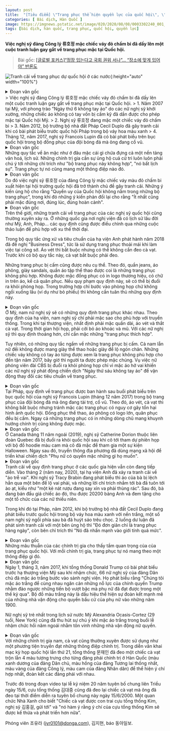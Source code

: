 ```yaml
---
layout: post
title:  "[Tiêu điểm] \"Trang phục thể hiện quyền lực của quốc hội\", \"Phải mặc đúng nơi đúng lúc\" ... Những ý kiến trái chiều"
categories: [ Bài dịch, Hàn Quốc ]
image: https://imgnews.pstatic.net/image/020/2020/08/08/0003302240_001_20200808050204298.jpg?type=w430
tags: [bài dịch, hàn quốc, trang phục, quốc hội, quyền lực]
---
```

**Việc nghị sỹ đảng Công lý 류호정 mặc chiếc váy đỏ chấm bi đã dấy lên một cuộc tranh luận gay gắt về trang phục mặc tại Quốc hội.**

> Bài gốc: [[글로벌 포커스]“정장 입는다고 국회 권위 서나”… “장소에 맞게 입어야” 반론도](https://n.news.naver.com/article/020/0003302240)

![Tranh cãi về trang phục dự quốc hội ở các nước](https://imgnews.pstatic.net/image/020/2020/08/08/0003302240_001_20200808050204298.jpg?type=w430){:height="auto" width="100%"}
<details>
  <summary>Đoạn văn gốc</summary>
  <p>정의당 류호정 의원의 빨간 도트 무늬 원피스를 계기로 국회 복장규정을 둘러싼 논쟁이 거세다.</p>
  <p>① 미국에서는 2017년 여성 의원들이 주도한 ‘민소매 금요일’ 운동을 계기로 금기시되던 민소매가 허용되기 시작했다. </p>
  <p>② 빨간 도트 무늬 원피스를 입고 등원한 류호정 의원. </p>
  <p>③ 2012년 푸른색 꽃무늬 원피스를 입고 의회 연설을 했다가 논란에 휩싸인 세실 뒤플로 프랑스 주택부 장관. </p>
  <p>④ 2017년 12월 자신이 응원하는 축구팀 유니폼을 입고 의회 연단에서 연설한 프랑수아 루핀 의원. 미 비영리단체 보트런리드 트위터·뉴시스·프랑스 공영방송 프랑세인포 유튜브·프랑스 LCP방송 트위터</p>
</details>
> Việc nghị sỹ đảng Công lý 류호정 mặc chiếc váy đỏ chấm bi đã dấy lên một cuộc tranh luận gay gắt về trang phục mặc tại Quốc hội.
> 1. Năm 2007 tại Mỹ, với phong trào "Ngày thứ 6 không tay áo" do các nữ nghị sỹ khởi xướng, những chiếc áo không có tay vốn bị cấm kỹ đã dần được cho phép mặc tại Quốc hội Mỹ.
> 2. Nghị sỹ 류호정 đang mặc một chiếc váy đỏ chấm bi
> 3. Năm 2012, bộ trưởng bộ nhà đất Pháp Cecil Duplo đã gây tranh cãi khi có bài phát biểu trước quốc hội Pháp trong bộ váy hoa màu xanh
> 4. Tháng 12, năm 2017, nghị sỹ Francois Lupin đã có bài phát biểu trên bục quốc hội trong bộ đồng phục của đội bóng đá mà ông đang cổ vũ.

<details>
  <summary>Đoạn văn gốc</summary>
  <p>어떤 장소에서 어떤 옷을 입어야 할지를 정한 ‘드레스 코드’에는 문화적·역사적 배경이 담겨 있다. 자칫하면 ‘부적절한 의상’ ‘무례하다’는 지적을 받게 되고, 유권자의 지지를 필요로 하는 정치인들로서는 항상 신경을 써야 한다. 복장 자체가 메시지가 되기도 한다.</p>
</details>
Những quy tắc về ăn mặc như ở đâu mặc cái gì chứa đựng cả một nền tảng văn hoá, lịch sử. Những chính trị gia cần sự ủng hộ cuả cử tri luôn luôn phải chú ý tới những chỉ trích như "bộ trang phục này không hợp", "nó bất lịch sự". Trang phục tự nó cũng mang một thông điệp nào đó.

<details>
  <summary>Đoạn văn gốc</summary>
  <p>그래서 정의당 류호정 의원(28)이 빨간 도트 무늬의 원피스를 입고 국회 본회의장에 등장한 일은 논쟁의 대상이 된다. “국회의 권위는 복장에서 나오지 않는다”며 지지하는 의견과 “최소한 TPO(시간·장소·상황)’는 지켜야 한다”는 반대 의견이 맞서고 있다. </p>
</details>
Do đó việc nghị sỹ 류호정 của đảng Công lý mặc chiếc váy màu đỏ chấm bi xuất hiện tại hội trường quốc hội đã trở thành chủ đề gây tranh cãi. Những ý kiến ủng hộ cho rằng "Quyền uy của Quốc hội không nằm trong những bộ trang phục", trong khi đó những ý kiến phản đối lại cho rằng "Ít nhất cũng phải mặc đúng nơi, đúng lúc, đúng hoàn cảnh". 

<details>
  <summary>Đoạn văn gốc</summary>
  <p>해외에서도 국회의원 복장 논란은 종종 벌어져 왔다. 의회주의 역사가 긴 영국 미국 프랑스 등에서는 토론을 거쳐 시대의 흐름을 반영해 규정이 정비돼 왔다. </p>
  <p>영국은 2018년 발간한 ‘하원 행동 및 예절규범’에서 ‘비즈니스 드레스’, 즉 회사에서 일하기 편한 복장을 권고하고 있다. 재킷은 필수지만 넥타이는 선택이다. 하지만 2017년 전까지는 넥타이가 필수였다. </p>
  <p>금지하는 복장은 보다 구체적이다. 청바지, 티셔츠, 샌들, 트레이닝복은 적절치 않은 복장에 포함됐다. 브랜드 로고나 문구가 들어간 옷과 군복을 포함한 제복도 입어선 안 된다. 복장 규정을 어기면 회의실에서 퇴장당할 수 있다. 투표만 하는 등 회의실에 들어가되 자리에 앉지 않는 경우에는 복장 규정을 지키지 않아도 된다. </p>
</details>
Trên thế giới, những tranh cãi về trang phục của các nghị sỹ quốc hội cũng thường xuyên xảy ra. Ở những quốc gia nơi nghị viện đã có lịch sử lâu đời như Mỹ, Anh, Pháp... các quy định cũng được điều chỉnh qua những cuộc thảo luận để phù hợp với xu thế thời đại.

Trong bộ quy tắc ứng xử và tiêu chuẩn của hạ viện Anh phát hành năm 2018 đã đề nghị "Business Dress", tức là sử dụng trang phục thoải mái khi làm việc tại công sở. Áo vét thì bắt buộc nhưng có thể không cần đeo cà vạt. Trước khi có bộ quy tắc này, cà vạt bắt buộc phải đeo.

Những trang phục bị cấm cũng được nêu cụ thể. Theo đó, quần jeans, áo phông, giày sandals, quần áo tập thể thao được coi là những trang phục không phù hợp. Không được mặc đồng phục có in logo thương hiệu, có chữ in trên áo, kể cả quân phục. Nếu quy phạm quy định này, sẽ có thể bị đuổi ra khỏi phòng họp. Trong trường hợp chỉ bước vào phòng họp chứ không ngồi xuống lâu (ví dụ như bỏ phiếu) thì không cần tuân thủ những quy định này.

<details>
  <summary>Đoạn văn gốc</summary>
  <p>미국은 남녀 의원에 대한 복장 규정을 각각 따로 두고 있다. 하원 본회의 규정에 따르면 남성 의원은 ‘전통적으로 적절하다고 판단되는’ 차림을 해야 한다. 상원에서 바지를 입을 때는 반드시 재킷을 착용해야 하고 넥타이도 필수다. 의회가 열리는 동안 코트와 모자는 벗어둬야 한다. 반면 여성 의원은 ‘적절한 복장’이라고만 규정돼 있어 허용되는 범위가 넓다. </p>
  <p>금지 복장은 암묵적 규칙으로 존재한다. 남녀 모두 운동화나 발가락이 보이는 신발은 신지 않는다. 민소매 원피스는 2017년까지 부적절한 복장으로 통했지만 지금은 허용된다. CBS 여기자가 어깨를 드러난 옷을 입었다는 이유로 회의장에서 쫓겨나자 여성 의원들이 ‘민소매 금요일’ 운동을 벌이면서 기준이 바뀌었다.</p>
</details>
Ở Mỹ, nam nữ nghị sỹ sẽ có những quy định trang phục khác nhau. Theo quy định của hạ viện, nam nghị sỹ chỉ phải mặc sao cho phù hợp với truyền thống. Trong khi tại thượng viện, nhất định phải mặc quần dài, áo vét và thắt cà vạt. Trong thời gian hội họp, phải cởi bỏ áo khoác và mũ. Với các nữ nghị sỹ thì quy định thoáng hơn, chỉ cần mặc những "trang phục thích hợp".

Tuy nhiên, có những quy tắc ngầm về những trang phục bị cấm. Cả nam lẫn nữ đềi không được mang giày thể thao hoặc giày để lộ ngón chân. Những chiếc váy không có tay áo từng được xem là trang phục không phù hợp cho đến tận năm 2017, bây giờ thì người ta được phép mặc chúng. Vụ việc nữ phóng viên đài CBS bị đuổi ra khỏi phòng họp chỉ vì mặc áo hở vai khiến các nữ nghị sỹ phát động chiến dịch "Ngày thứ sáu không tay áo" để vận động thay đổi các tiêu chuẩn về trang phục.

<details>
  <summary>Đoạn văn gốc</summary>
  <p>프랑스에서는 2017년 12월 프랑수아 루핀 의원이 자신이 응원하는 축구팀 유니폼을 입고 의회 연단에서 연설한 이후 복장 규정이 생겼다. 이 규정에 따르면 재킷과 넥타이는 착용하지 않아도 되지만 국회 품위를 훼손하는 차림은 지양해야 한다. 스포츠 유니폼, 로고가 크게 들어간 티셔츠, 군복을 포함한 제복 등이 금지됐다. 정치적 의도가 있는 문구가 쓰인 옷도 입을 수 없다.</p>
</details>
Tại Pháp, quy định về trang phục được ban hành sau buổi phát biểu trên bục quốc hội của nghị sỹ Francois Lupin (tháng 12 năm 2017) trong bộ trang phục của đội bóng đá mà ông đang tài trợ, cổ vũ. Theo đó, áo vét, cà vạt thì không bắt buộc nhưng tránh mặc các trang phục có nguy cơ gây tổn hại hình ảnh quốc hội. Đồng phục thể thao, áo phông có logo lớn, quân phục đều bị cấm. Ngay cả những trang phục có in những dòng chũ mang khuynh hướng chính trị cũng không được mặc.

<details>
  <summary>Đoạn văn gốc</summary>
  <p>캐나다에선 지난해 11월 퀘벡 연대 소속 캐서린 도리온 의원이 핼러윈 행사 때 입었던 주황색 후드티 차림으로 등원했다가 쫓기듯 의회를 떠났다. 이후 캐나다 소셜미디어네트워크(SNS)상에서는 “여성은 원하는 옷을 입을 권리가 있다”는 캠페인이 전개됐다고 현지 언론은 전했다.</p>
</details>
Ở Canada tháng 11 năm ngoái (2019), nghị sỹ Catherine Dorion thuộc liên đoàn Quebec đã bị đuổi ra khỏi quốc hội sau khi cô tới tham dự phiên họp với bộ đồ hoodie màu cam mà cô đã mặc để tham gia một sự kiện Halloween. Ngay sau đó, truyền thông địa phương đã dùng mạng xã hội để triển khai chiến dịch "Phụ nữ có quyền mặc những gì họ muốn".

<details>
  <summary>Đoạn văn gốc</summary>
  <p>프각국의 복장 규정에 대한 논란은 지금도 이어지고 있다. 2월 영국 하원에서는 ‘오프 숄더 원피스’ 논쟁이 벌어졌다. 트레이시 브라빈 의원이 발언하는 도중 원피스가 한쪽으로 기울면서 오른쪽 어깨가 훤히 드러나자 “술에 취해 바퀴 달린 쓰레기통에 부딪힌 주정뱅이” 등의 비판이 쏟아졌다. 브라빈 의원은 문제의 원피스를 경매에 부쳤고, 수익금 2만200파운드 전액은 여성 청소년을 위한 단체에 기부했다.</p>
  <p>프랑스에서는 2012년 세실 뒤플로 주택부 장관이 흰색 바탕의 푸른색 꽃무늬 원피스를 입고 국회 연설을 하자 일부 남성 의원들은 뒤플로 장관을 향해 휘파람을 불면서 희롱했다. 그의 옷차림을 두고 “단순히 일상에서 입는 옷이었을 뿐”이라는 옹호와 “성별을 지나치게 강조한 복장”이라는 비판이 팽팽히 맞섰다.</p>
</details>
Tranh cãi về quy định trang phục ở các quốc gia hiện vẫn còn đang tiếp diễn. Vào tháng 2 (năm nay, 2020), tại hạ viện Anh đã xảy ra tranh cãi về "áo trễ vai". Khi nghị sỹ Tracy Brabin đang phát biểu thì áo của bà bị lệch hẳn qua một bên để lộ vai phải, và những lời chỉ trích nhắm tới bà đã tuôn tới ào ạt, kiểu như "một kẻ nát rượu đang say xỉn va phải thùng rác". Sau đó, bà đang bán đấu giá chiếc áo đó, thu được 20200 bảng Anh và đem tặng cho một tổ chức của các nữ thiếu niên.

Trong khi đó tại Pháp, năm 2012, khi bộ trưởng bộ nhà đất Cecil Duplo đang phát biểu trước quốc hội trong bộ váy hoa màu xanh với nền trắng, một số nam nghị sỹ ngồi phía sau bà đã huýt sáo trêu chọc. 2 luồng dư luận đã phát sinh tranh cãi với một bên ủng hộ thì "Đó đơn giản chỉ là trang phục hàng ngày", còn bên chỉ trích thì "Nó đã nhấn mạnh vào giới tính quá mức".

<details>
  <summary>Đoạn văn gốc</summary>
  <p>국회 복장에 대한 갑론을박은 정치인의 복장이 지닌 중요성을 보여준다. 정치인에게 복장은 그 자체로 메시지다.</p>
</details>
Những mâu thuẫn của các chính trị gia cho thấy tầm quan trọng của của trang phục quốc hội. Với mỗi chính trị gia, trang phục tự nó mang theo một thông điệp gì đó.

<details>
  <summary>Đoạn văn gốc</summary>
  <p>2017년 3월 1일(현지 시간) 도널드 트럼프 미국 대통령이 취임 후 첫 의회연설을 할 때 민주당 소속 여성 의원 66명이 흰옷을 맞춰 입고 본회의장에 들어섰다. 이들은 성명에서 “지난 한 세기 동안 여성이 이뤄온 놀라운 진전을 되돌리려는 트럼프 행정부의 시도를 막기 위해 힘을 모으자는 뜻에서 흰옷을 입었다”고 밝혔다. 1900년대 초 여성참정권 운동가들이 항의의 표시로 입었던 흰옷으로 연대의식을 강조한 것이다. 미국 역사상 최연소 여성 하원의원인 알렉산드리아 오카시오코르테스(29·뉴욕)도 지난해 초 여성운동가 선후배를 기리는 의미로 흰옷을 입고 취임식에 등장해 눈길을 끌었다.</p>
</details>
Ngày 1, tháng 3, năm 2017, khi tổng thống Donald Trump có bài phát biểu trước hạ thượng viện Mỹ sau khi nhậm chức, 66 nữ nghị sỹ của đảng Dân chủ đã mặc áo trắng bước vào sảnh nghị viện. Họ phát biểu rằng "Chúng tôi mặc áo trắng để cùng nhau ngăn cản những nỗ lực của chính quyền Trump nhằm đảo ngược những tiến bộ vượt bậc mà phụ nữ đã đạt được trong một thế kỷ qua". Bộ đồ màu trắng này là dấu hiệu thể hiện sự đoàn kết mạnh mẽ của những nhà vận động cho quyền bầu cử của phụ nữ vào những năm 1900. 

Nữ nghị sỹ trẻ nhất trong lịch sử nước Mỹ Alexandria Ocasis-Cortez (29 tuổi, New York) cũng đã thu hút sự chú ý khi mặc áo trắng trong buổi lễ nhậm chức hồi năm ngoái nhằm tôn vinh những nhà vận động nữ quyền.

<details>
  <summary>Đoạn văn gốc</summary>
  <p>남성 정치인은 넥타이를 정치적 메시지 발신의 수단으로 자주 활용한다. 문재인 대통령은 지난달 16일 21대 국회 개원연설에서 네 가지 색깔이 섞인 넥타이를 맸다. 더불어민주당의 파란색, 미래통합당의 분홍색, 정의당의 노란색, 국민의당의 주황색 등 각 당의 상징색이 섞인 넥타이를 통해 협치 의지를 담은 것이다. </p>
  <p>앞서 6·15 남북 공동선언 20주년 기념식 영상 메시지에서는 2000년 6·15선언 당시 김대중 전 대통령이 맸던 넥타이를 착용했다. 청와대 관계자는 “김 전 대통령의 아들인 김홍걸 의원으로부터 넥타이를 전달받았다”며 “김 전 대통령의 의지를 계승해 발전시키겠다는 뜻을 담았다”고 말했다.</p>
</details>
Với những chính trị gia nam, cà vạt cũng thường xuyên được sử dụng như một phương tiện truyền đạt những thông điệp chính trị. Trong diễn văn khai mạc kỳ họp quốc hội lần thứ 21, tổng thống 문재인 đã đeo một chiếc cà vạt trộn lẫn 4 màu tượng trưng cho từng đảng phái chính trị ở Hàn Quốc (màu xanh dương của đảng Dân chủ, màu hồng của đảng Tương lai thống nhất, màu vàng của đảng Công lý, màu cam của đảng Nhân dân) để thể hiện ý chí hợp nhất, đoàn kết các đảng phái với nhau.

Trước đó trong đoạn video tại lễ kỷ niệm 20 năm tuyên bố chung liên Triều ngày 15/6, cựu tổng thống 김대중 cũng đã đeo lại chiếc cà vạt mà ông đã đeo tại thời điểm diễn ra tuyên bố chung này ngày 15/6/2000. Một quan chức Nhà Xanh cho biết "Chiếc cà vạt được con trai cựu tổng thống Kim, nghị sỹ 김홍걸, gửi tới" và "nó hàm ý rằng ý chí của cựu tổng thống Kim sẽ được kế thừa và phát triển hơn nữa".

Phóng viên 조유라 (jyr0101@donga.com), 김지현, báo 동아일보. 
